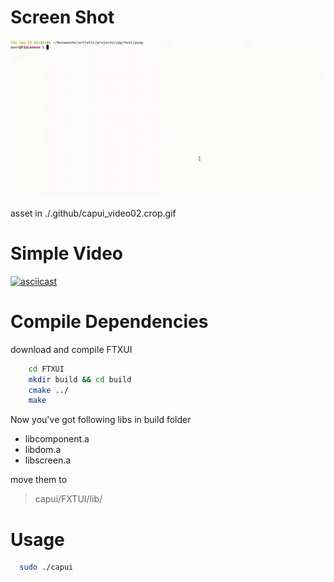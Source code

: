 # Screen Shot
![gif from branch](https://github.com/aspectos/NetworkTraffic/raw/assets/.github/capui_video02.crop.gif)

asset in ./.github/capui_video02.crop.gif

# Simple Video
[![asciicast](https://asciinema.org/a/ALAwYiUes14mFT0fXvWax8XyQ.svg)](https://asciinema.org/a/ALAwYiUes14mFT0fXvWax8XyQ)

# Compile Dependencies
download and compile FTXUI


```sh
	cd FTXUI
    mkdir build && cd build
    cmake ../
    make
```
Now you've got following libs in build folder
- libcomponent.a
- libdom.a
- libscreen.a

move them to 
> capui/FXTUI/lib/

# Usage
```sh
  sudo ./capui
```


